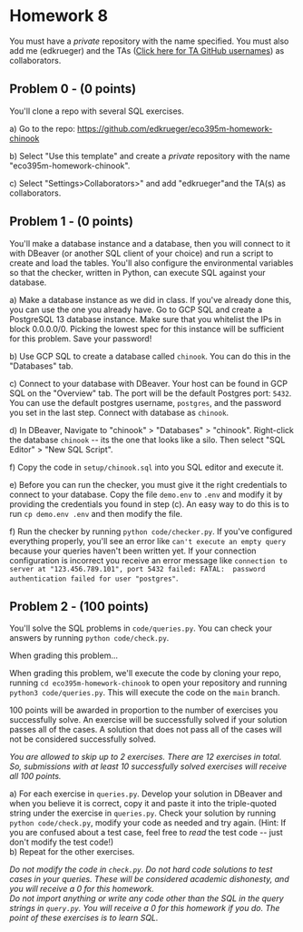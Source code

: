 # Homework 8
You must have a _private_ repository with the name specified. You must also add me (edkrueger) and the TAs ([Click here for TA GitHub usernames](/ta-githubs.txt)) as collaborators.  

## Problem 0 - (0 points)
You'll clone a repo with several SQL exercises.

a) Go to the repo: https://github.com/edkrueger/eco395m-homework-chinook  

b) Select "Use this template" and create a _private_ repository with the name "eco395m-homework-chinook".  

c) Select "Settings>Collaborators>" and add "edkrueger"and the TA(s) as collaborators.  

## Problem 1 - (0 points)

You'll make a database instance and a database, then you will connect to it with DBeaver (or another SQL client of your choice) and run a script to create and load the tables. You'll also configure the environmental variables so that the checker, written in Python, can execute SQL against your database.

a) Make a database instance as we did in class. If you've already done this, you can use the one you already have. Go to GCP SQL and create a PostgreSQL 13 database instance. Make sure that you whitelist the IPs in block 0.0.0.0/0. Picking the lowest spec for this instance will be sufficient for this problem. Save your password!  

b) Use GCP SQL to create a database called `chinook`. You can do this in the "Databases" tab.

c) Connect to your database with DBeaver. Your host can be found in GCP SQL on the "Overview" tab. The port will be the default Postgres port: `5432`. You can use the default postgres username, `postgres`, and the password you set in the last step. Connect with database as `chinook`.

d) In DBeaver, Navigate to "chinook" > "Databases" > "chinook". Right-click the database `chinook` -- its the one that looks like a silo. Then select "SQL Editor" > "New SQL Script".

f) Copy the code in `setup/chinook.sql` into you SQL editor and execute it.

e) Before you can run the checker, you must give it the right credentials to connect to your database. Copy the file `demo.env` to `.env` and modify it by providing the credentials you found in step (c). An easy way to do this is to run `cp demo.env .env` and then modify the file.  

f) Run the checker by running `python code/checker.py`. If you've configured everything properly, you'll see an error like `can't execute an empty query` because your queries haven't been written yet. If your connection configuration is incorrect you receive an error message like `connection to server at "123.456.789.101", port 5432 failed: FATAL:  password authentication failed for user "postgres"`.

## Problem 2 - (100 points)
You'll solve the SQL problems in `code/queries.py`. You can check your answers by running `python code/check.py`.

When grading this problem...  

When grading this problem, we'll execute the code by cloning your repo, running `cd eco395m-homework-chinook` to open your repository and running `python3 code/queries.py`. This will execute the code on the `main` branch.  

100 points will be awarded in proportion to the number of exercises you successfully solve. An exercise will be successfully solved if your solution passes all of the cases. A solution that does not pass all of the cases will not be considered successfully solved.  

_You are allowed to skip up to 2 exercises. There are 12 exercises in total. So, submissions with at least 10 successfully solved exercises will receive all 100 points._  

a) For each exercise in `queries.py`. Develop your solution in DBeaver and when you believe it is correct, copy it and paste it into the triple-quoted string under the exercise in `queries.py`. Check your solution by running `python code/check.py`, modify your code as needed and try again. (Hint: If you are confused about a test case, feel free to _read_ the test code -- just don't modify the test code!)  
b) Repeat for the other exercises.

_Do not modify the code in `check.py`. Do not hard code solutions to test cases in your queries. These will be considered academic dishonesty, and you will receive a 0 for this homework._  
_Do not import anything or write any code other than the SQL in the query strings in `query.py`. You will receive a 0 for this homework if you do. The point of these exercises is to learn SQL._  
